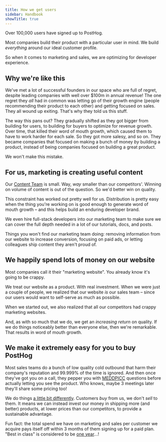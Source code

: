 ```yaml
---
title: How we get users
sidebar: Handbook
showTitle: true
---
```


Over 100,000 users have signed up to PostHog.

Most companies build their product with a particular user in mind. We build _everything_ around our ideal customer profile.

So when it comes to marketing and sales, we are optimizing for developer experience.

## Why we're like this

We've met a lot of successful founders in our space who are full of regret, despite leading companies with well over $100m in annual revenue! The one regret they _all_ had in common was letting go of their growth engine (people recommending their product to each other) and getting focused on sales. They all wound up exiting. That's why they told us this stuff.

The way this pans out? They gradually shifted as they got bigger from building for users, to building for buyers to optimize for revenue growth. Over time, that killed their word of mouth growth, which caused them to have to work harder for each sale. So they got more salesy, and so on. They became companies that focused on making a bunch of money _by_ building a product, instead of being companies focused on building a great product.

We won't make this mistake.

## For us, marketing is creating useful content

Our [Content Team](/teams/content) is small. Way, _way_ smaller than our competitors'. Winning on volume of content is out of the question. So we'd better win on quality.

This constraint has worked out pretty well for us. Distribution is pretty easy when the thing you're working on is good enough to generate word of mouth growth – and this helps build an enduring developer brand.

We even hire full-stack developers into our marketing team to make sure we can cover the full depth needed in a lot of our tutorials, docs, and posts.

Things you won't find our marketing team doing: removing information from our website to increase conversion, focusing on paid ads, or letting colleagues ship content they aren't proud of.

## We happily spend lots of money on our website

Most companies call it their "marketing website". You already know it's going to be crappy.

We treat our website as a product. With real investment. When we were just a couple of people, we realized that our website _is_ our sales team – since our users would want to self-serve as much as possible.

When we started out, we also realized that all our competitors had crappy marketing websites.

And, as with so much that we do, we get an _increasing return_ on quality. If we do things noticeably better than everyone else, then we're remarkable. That results in word of mouth growth.

## We make it extremely easy for you to buy PostHog

Most sales teams do a bunch of low quality cold outbound that harm their company's reputation and 99.999% of the time is ignored. And then once they've got you on a call, they pepper you with [MEDDPICC](https://www.getweflow.com/blog/meddpicc) questions before actually letting you see the product. Who knows, maybe 3 meetings later they'll share some pricing too!

We do things [a little bit differently](/sales). Customers _buy_ from us, we don't _sell_ to them. It means we can instead invest our money in shipping more (and better) products, at lower prices than our competitors, to provide a sustainable advantage.

Fun fact: the total spend we have on marketing and sales per customer we acquire pays itself off within 3 months of them signing up for a paid plan. "Best in class" is considered to be [one year](https://openviewpartners.com/blog/cac-payback-basics-what-it-is-how-to-calculate-it-and-why-it-matters/)...!
